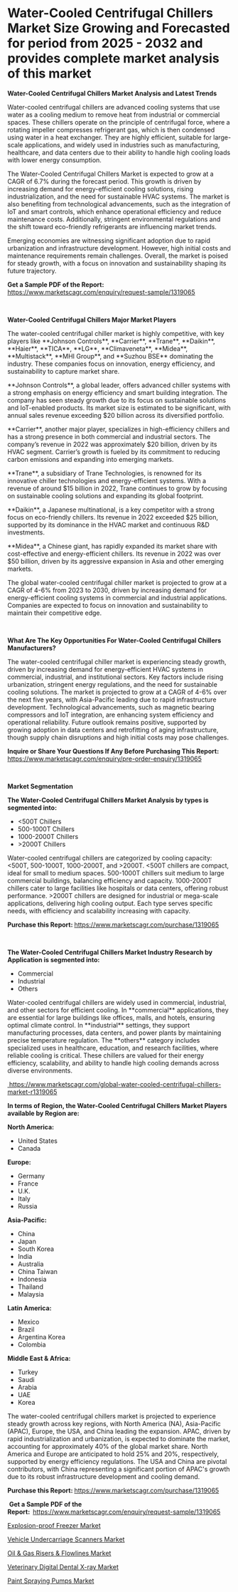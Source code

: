 <p><h1>Water-Cooled Centrifugal Chillers Market Size Growing and Forecasted for period from 2025 - 2032 and provides complete market analysis of this market</h1></p><p><strong>Water-Cooled Centrifugal Chillers Market Analysis and Latest Trends</strong></p>
<p><p>Water-cooled centrifugal chillers are advanced cooling systems that use water as a cooling medium to remove heat from industrial or commercial spaces. These chillers operate on the principle of centrifugal force, where a rotating impeller compresses refrigerant gas, which is then condensed using water in a heat exchanger. They are highly efficient, suitable for large-scale applications, and widely used in industries such as manufacturing, healthcare, and data centers due to their ability to handle high cooling loads with lower energy consumption.</p><p>The Water-Cooled Centrifugal Chillers Market is expected to grow at a CAGR of 6.7% during the forecast period. This growth is driven by increasing demand for energy-efficient cooling solutions, rising industrialization, and the need for sustainable HVAC systems. The market is also benefiting from technological advancements, such as the integration of IoT and smart controls, which enhance operational efficiency and reduce maintenance costs. Additionally, stringent environmental regulations and the shift toward eco-friendly refrigerants are influencing market trends.</p><p>Emerging economies are witnessing significant adoption due to rapid urbanization and infrastructure development. However, high initial costs and maintenance requirements remain challenges. Overall, the market is poised for steady growth, with a focus on innovation and sustainability shaping its future trajectory.</p></p>
<p><strong>Get a Sample PDF of the Report:&nbsp;</strong> <a href="https://www.marketscagr.com/enquiry/request-sample/1319065?utm_campaign=1920&utm_medium=2&utm_source=Github&utm_content=ia&utm_term=20012025&utm_id=water-cooled-centrifugal-chillers">https://www.marketscagr.com/enquiry/request-sample/1319065</a></p>
<p>&nbsp;</p>
<p><strong>Water-Cooled Centrifugal Chillers Major Market Players</strong></p>
<p><p>The water-cooled centrifugal chiller market is highly competitive, with key players like **Johnson Controls**, **Carrier**, **Trane**, **Daikin**, **Haier**, **TICA**, **LG**, **Climaveneta**, **Midea**, **Multistack**, **MHI Group**, and **Suzhou BSE** dominating the industry. These companies focus on innovation, energy efficiency, and sustainability to capture market share.</p><p>**Johnson Controls**, a global leader, offers advanced chiller systems with a strong emphasis on energy efficiency and smart building integration. The company has seen steady growth due to its focus on sustainable solutions and IoT-enabled products. Its market size is estimated to be significant, with annual sales revenue exceeding $20 billion across its diversified portfolio.</p><p>**Carrier**, another major player, specializes in high-efficiency chillers and has a strong presence in both commercial and industrial sectors. The company’s revenue in 2022 was approximately $20 billion, driven by its HVAC segment. Carrier’s growth is fueled by its commitment to reducing carbon emissions and expanding into emerging markets.</p><p>**Trane**, a subsidiary of Trane Technologies, is renowned for its innovative chiller technologies and energy-efficient systems. With a revenue of around $15 billion in 2022, Trane continues to grow by focusing on sustainable cooling solutions and expanding its global footprint.</p><p>**Daikin**, a Japanese multinational, is a key competitor with a strong focus on eco-friendly chillers. Its revenue in 2022 exceeded $25 billion, supported by its dominance in the HVAC market and continuous R&D investments.</p><p>**Midea**, a Chinese giant, has rapidly expanded its market share with cost-effective and energy-efficient chillers. Its revenue in 2022 was over $50 billion, driven by its aggressive expansion in Asia and other emerging markets.</p><p>The global water-cooled centrifugal chiller market is projected to grow at a CAGR of 4-6% from 2023 to 2030, driven by increasing demand for energy-efficient cooling systems in commercial and industrial applications. Companies are expected to focus on innovation and sustainability to maintain their competitive edge.</p></p>
<p>&nbsp;</p>
<p><strong>What Are The Key Opportunities For Water-Cooled Centrifugal Chillers Manufacturers?</strong></p>
<p><p>The water-cooled centrifugal chiller market is experiencing steady growth, driven by increasing demand for energy-efficient HVAC systems in commercial, industrial, and institutional sectors. Key factors include rising urbanization, stringent energy regulations, and the need for sustainable cooling solutions. The market is projected to grow at a CAGR of 4-6% over the next five years, with Asia-Pacific leading due to rapid infrastructure development. Technological advancements, such as magnetic bearing compressors and IoT integration, are enhancing system efficiency and operational reliability. Future outlook remains positive, supported by growing adoption in data centers and retrofitting of aging infrastructure, though supply chain disruptions and high initial costs may pose challenges.</p></p>
<p><strong>Inquire or Share Your Questions If Any Before Purchasing This Report:</strong> <a href="https://www.marketscagr.com/enquiry/pre-order-enquiry/1319065?utm_campaign=1920&utm_medium=2&utm_source=Github&utm_content=ia&utm_term=20012025&utm_id=water-cooled-centrifugal-chillers">https://www.marketscagr.com/enquiry/pre-order-enquiry/1319065</a></p>
<p>&nbsp;</p>
<p><strong>Market Segmentation</strong></p>
<p><strong>The Water-Cooled Centrifugal Chillers Market Analysis by types is segmented into:</strong></p>
<p><ul><li><500T Chillers</li><li>500-1000T Chillers</li><li>1000-2000T Chillers</li><li>>2000T Chillers</li></ul></p>
<p><p>Water-cooled centrifugal chillers are categorized by cooling capacity: <500T, 500-1000T, 1000-2000T, and >2000T. <500T chillers are compact, ideal for small to medium spaces. 500-1000T chillers suit medium to large commercial buildings, balancing efficiency and capacity. 1000-2000T chillers cater to large facilities like hospitals or data centers, offering robust performance. >2000T chillers are designed for industrial or mega-scale applications, delivering high cooling output. Each type serves specific needs, with efficiency and scalability increasing with capacity.</p></p>
<p><strong>Purchase this Report:&nbsp;</strong><a href="https://www.marketscagr.com/purchase/1319065?utm_campaign=1920&utm_medium=2&utm_source=Github&utm_content=ia&utm_term=20012025&utm_id=water-cooled-centrifugal-chillers">https://www.marketscagr.com/purchase/1319065</a></p>
<p>&nbsp;</p>
<p><strong>The Water-Cooled Centrifugal Chillers Market Industry Research by Application is segmented into:</strong></p>
<p><ul><li>Commercial</li><li>Industrial</li><li>Others</li></ul></p>
<p><p>Water-cooled centrifugal chillers are widely used in commercial, industrial, and other sectors for efficient cooling. In **commercial** applications, they are essential for large buildings like offices, malls, and hotels, ensuring optimal climate control. In **industrial** settings, they support manufacturing processes, data centers, and power plants by maintaining precise temperature regulation. The **others** category includes specialized uses in healthcare, education, and research facilities, where reliable cooling is critical. These chillers are valued for their energy efficiency, scalability, and ability to handle high cooling demands across diverse environments.</p></p>
<p><a href="https://www.marketscagr.com/global-water-cooled-centrifugal-chillers-market-r1319065?utm_campaign=1920&utm_medium=2&utm_source=Github&utm_content=ia&utm_term=20012025&utm_id=water-cooled-centrifugal-chillers">&nbsp;https://www.marketscagr.com/global-water-cooled-centrifugal-chillers-market-r1319065</a></p>
<p><strong>In terms of Region, the Water-Cooled Centrifugal Chillers Market Players available by Region are:</strong></p>
<p>
    <p> <strong> North America: </strong>
        <ul>
            <li>United States</li>
            <li>Canada</li>
        </ul>
        </p> 
    <p> <strong> Europe: </strong>
        <ul>
            <li>Germany</li>
            <li>France</li>
            <li>U.K.</li>
            <li>Italy</li>
            <li>Russia</li>
        </ul>
        </p> 
    <p> <strong> Asia-Pacific: </strong>
        <ul>
            <li>China</li>
            <li>Japan</li>
            <li>South Korea</li>
            <li>India</li>
            <li>Australia</li>
            <li>China Taiwan</li>
            <li>Indonesia</li>
            <li>Thailand</li>
            <li>Malaysia</li>
        </ul>
        </p> 
    <p> <strong> Latin America: </strong>
        <ul>
            <li>Mexico</li>
            <li>Brazil</li>
            <li>Argentina Korea</li>
            <li>Colombia</li>
        </ul>
        </p> 
    <p> <strong> Middle East & Africa: </strong>
        <ul>
            <li>Turkey</li>
            <li>Saudi</li>
            <li>Arabia</li>
            <li>UAE</li>
            <li>Korea</li>
        </ul>
    </p>
    </p>
<p><p>The water-cooled centrifugal chillers market is projected to experience steady growth across key regions, with North America (NA), Asia-Pacific (APAC), Europe, the USA, and China leading the expansion. APAC, driven by rapid industrialization and urbanization, is expected to dominate the market, accounting for approximately 40% of the global market share. North America and Europe are anticipated to hold 25% and 20%, respectively, supported by energy efficiency regulations. The USA and China are pivotal contributors, with China representing a significant portion of APAC's growth due to its robust infrastructure development and cooling demand.</p></p>
<p><strong>Purchase this Report: </strong><a href="https://www.marketscagr.com/purchase/1319065?utm_campaign=1920&utm_medium=2&utm_source=Github&utm_content=ia&utm_term=20012025&utm_id=water-cooled-centrifugal-chillers">https://www.marketscagr.com/purchase/1319065</a></p>
<p>&nbsp;<strong>Get a Sample PDF of the Report:&nbsp;&nbsp;</strong><a href="https://www.marketscagr.com/enquiry/request-sample/1319065?utm_campaign=1920&utm_medium=2&utm_source=Github&utm_content=ia&utm_term=20012025&utm_id=water-cooled-centrifugal-chillers">https://www.marketscagr.com/enquiry/request-sample/1319065</a></p>
<p><strong></strong></p>
<p><p><a href="https://www.linkedin.com/pulse/explosion-proof-freezer-market-overview-future-growth-trends-lqnlf?utm_campaign=1920&utm_medium=2&utm_source=Github&utm_content=ia&utm_term=20012025&utm_id=water-cooled-centrifugal-chillers">Explosion-proof Freezer Market</a></p><p><a href="https://www.linkedin.com/pulse/competitive-landscape-key-trends-vehicle-undercarriage-scanners-tgtsf?utm_campaign=1920&utm_medium=2&utm_source=Github&utm_content=ia&utm_term=20012025&utm_id=water-cooled-centrifugal-chillers">Vehicle Undercarriage Scanners Market</a></p><p><a href="https://www.linkedin.com/pulse/oil-gas-risers-flowlines-market-analysis-industry-share-1gwkc?utm_campaign=1920&utm_medium=2&utm_source=Github&utm_content=ia&utm_term=20012025&utm_id=water-cooled-centrifugal-chillers">Oil & Gas Risers & Flowlines Market</a></p><p><a href="https://www.linkedin.com/pulse/in-depth-veterinary-digital-dental-x-ray-report-industry-9e82c?utm_campaign=1920&utm_medium=2&utm_source=Github&utm_content=ia&utm_term=20012025&utm_id=water-cooled-centrifugal-chillers">Veterinary Digital Dental X-ray Market</a></p><p><a href="https://www.linkedin.com/pulse/paint-spraying-pumps-growth-trends-projected-73-2025-2032-nj3pc?utm_campaign=1920&utm_medium=2&utm_source=Github&utm_content=ia&utm_term=20012025&utm_id=water-cooled-centrifugal-chillers">Paint Spraying Pumps Market</a></p></p>